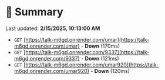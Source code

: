 # 📖 Summary
Last updated: **2/15/2025, 10:13:00 AM**

- `GET` [https://talk-m6gd.onrender.com/umar](https://talk-m6gd.onrender.com/umar) - **Down** (170ms)
- `GET` [https://talk-m6gd.onrender.com/9337](https://talk-m6gd.onrender.com/9337) - **Down** (121ms)
- `GET` [https://talk-m6gd.onrender.com/umar920](https://talk-m6gd.onrender.com/umar920) - **Down** (120ms)
